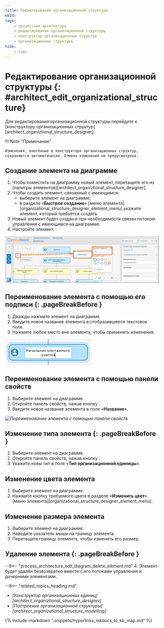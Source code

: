 ```yaml
---
title: Редактирование организационной структуры
kbId: 
tags:
    - процессная архитектура
    - редактирование организационной структуры
    - конструктор организационных структур
    - организационная структура
hide:
    - tags
---
```


# Редактирование организационной структуры {: #architect_edit_organizational_structure}

Для редактирования организационной структуры перейдите к [конструктору организационных структур][architect_organiztional_structure_designer].

!!! Note "Примечание"

    Изменения, внесённые в конструкторе организационных структур, сохраняются автоматически. Отмена изменений не предусмотрена.

## Создание элемента на диаграмме

1. Чтобы поместить на диаграмму новый элемент, перетащите его из [палитры элементов][architect_organiztional_structure_designer].
2. Чтобы создать элемент, связанный с имеющимся:
    * выберите элемент на диаграмме;
    * в разделе «**Быстрое создание**» [меню элемента][organizational_structure_designer_element_menu] укажите элемент, который требуется создать.
3. Новый элемент будет создан и при необходимости связан потоком управления с имеющимся на диаграмме.
4. Настройте элемент.

_![Создание элемента на диаграмме организационной структуры](img/organizational_structure_edit_create_element.png)_

## Переименование элемента с помощью его подписи {: .pageBreakBefore }

1. Дважды нажмите элемент на диаграмме.
2. Введите новое название элемента в отобразившееся текстовое поле.
3. Нажмите любое место вне элемента, чтобы применить изменения.

_![Переименование элемента на диаграмме организационной структуры](img/organizational_structure_edit_element_rename_diagram.png)_

## Переименование элемента с помощью панели свойств

1. Выберите элемент на диаграмме.
2. Откройте панель свойств, нажав кнопку <i class="fa-light  fa-sidebar-flip"></i>.
3. Введите новое название элемента в поле «**Название**».

_![Переименование элемента с помощью панели свойств](organizational_structure_edit_element_rename_in_properties.png)_

## Изменение типа элемента {: .pageBreakBefore }

1. Выберите элемент на диаграмме.
2. Откройте панель свойств, нажав кнопку <i class="fa-light  fa-sidebar-flip"></i>.
3. Укажите новы тип в поле «**Тип организационной единицы**».

## Изменение цвета элемента

1. Выберите элемент на диаграмме.
2. Нажмите кнопку требуемого цвета в разделе «**Изменить цвет**» [меню элемента][organizational_structure_designer_element_menu].

## Изменение размера элемента

1. Выберите элемент на диаграмме.
2. Наведите указатель мыши на границу элемента.
3. Перетащите границу элемента, чтобы изменить его размер.

## Удаление элемента {: .pageBreakBefore }

--8<-- "process_architecture_edit_diagram_delete_element.md"
4. Элемент будет удалён безвозвратно вместе с его потоками управления и дочерними элементами.

<div class="relatedTopics" markdown="block">

--8<-- "related_topics_heading.md"

- _[Конструктор организационных единиц][architect_organiztional_structure_designer]_
- _[Построение организационной структуры][architect_organizational_structure_modelling]_

</div>

{% include-markdown ".snippets/hyperlinks_mkdocs_to_kb_map.md" %}
